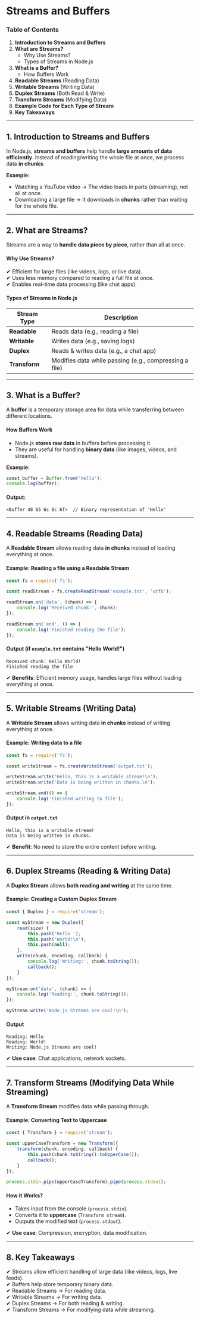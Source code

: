 # Streams and Buffers

### **Table of Contents**

1. **Introduction to Streams and Buffers**
2. **What are Streams?**
   * Why Use Streams?
   * Types of Streams in Node.js
3. **What is a Buffer?**
   * How Buffers Work
4. **Readable Streams** (Reading Data)
5. **Writable Streams** (Writing Data)
6. **Duplex Streams** (Both Read & Write)
7. **Transform Streams** (Modifying Data)
8. **Example Code for Each Type of Stream**
9. **Key Takeaways**

***

## **1. Introduction to Streams and Buffers**

In Node.js, **streams and buffers** help handle **large amounts of data efficiently**. Instead of reading/writing the whole file at once, we process data **in chunks**.

**Example:**

* Watching a YouTube video → The video loads in parts (streaming), not all at once.
* Downloading a large file → It downloads in **chunks** rather than waiting for the whole file.

***

## **2. What are Streams?**

Streams are a way to **handle data piece by piece**, rather than all at once.

#### **Why Use Streams?**

✔ Efficient for large files (like videos, logs, or live data).\
✔ Uses less memory compared to reading a full file at once.\
✔ Enables real-time data processing (like chat apps).

#### **Types of Streams in Node.js**

| Stream Type   | Description                                            |
| ------------- | ------------------------------------------------------ |
| **Readable**  | Reads data (e.g., reading a file)                      |
| **Writable**  | Writes data (e.g., saving logs)                        |
| **Duplex**    | Reads & writes data (e.g., a chat app)                 |
| **Transform** | Modifies data while passing (e.g., compressing a file) |

***

## **3. What is a Buffer?**

A **buffer** is a temporary storage area for data while transferring between different locations.

#### **How Buffers Work**

* Node.js **stores raw data** in buffers before processing it.
* They are useful for handling **binary data** (like images, videos, and streams).

**Example:**

```javascript
const buffer = Buffer.from('Hello');
console.log(buffer); 
```

#### **Output:**

```
<Buffer 48 65 6c 6c 6f>  // Binary representation of 'Hello'
```

***

## **4. Readable Streams (Reading Data)**

A **Readable Stream** allows reading data **in chunks** instead of loading everything at once.

#### **Example: Reading a file using a Readable Stream**

```javascript
const fs = require('fs');

const readStream = fs.createReadStream('example.txt', 'utf8');

readStream.on('data', (chunk) => {
    console.log('Received chunk:', chunk);
});

readStream.on('end', () => {
    console.log('Finished reading the file');
});
```

#### **Output (if `example.txt` contains "Hello World!")**

```
Received chunk: Hello World!
Finished reading the file
```

✔ **Benefits**: Efficient memory usage, handles large files without loading everything at once.

***

## **5. Writable Streams (Writing Data)**

A **Writable Stream** allows writing data **in chunks** instead of writing everything at once.

#### **Example: Writing data to a file**

```javascript
const fs = require('fs');

const writeStream = fs.createWriteStream('output.txt');

writeStream.write('Hello, this is a writable stream!\n');
writeStream.write('Data is being written in chunks.\n');

writeStream.end(() => {
    console.log('Finished writing to file');
});
```

#### **Output in `output.txt`**

```
Hello, this is a writable stream!
Data is being written in chunks.
```

✔ **Benefit**: No need to store the entire content before writing.

***

## **6. Duplex Streams (Reading & Writing Data)**

A **Duplex Stream** allows **both reading and writing** at the same time.

#### **Example: Creating a Custom Duplex Stream**

```javascript
const { Duplex } = require('stream');

const myStream = new Duplex({
    read(size) {
        this.push('Hello ');
        this.push('World!\n');
        this.push(null);
    },
    write(chunk, encoding, callback) {
        console.log('Writing:', chunk.toString());
        callback();
    }
});

myStream.on('data', (chunk) => {
    console.log('Reading:', chunk.toString());
});

myStream.write('Node.js Streams are cool!\n');
```

#### **Output**

```
Reading: Hello 
Reading: World!
Writing: Node.js Streams are cool!
```

✔ **Use case**: Chat applications, network sockets.

***

## **7. Transform Streams (Modifying Data While Streaming)**

A **Transform Stream** modifies data while passing through.

#### **Example: Converting Text to Uppercase**

```javascript
const { Transform } = require('stream');

const upperCaseTransform = new Transform({
    transform(chunk, encoding, callback) {
        this.push(chunk.toString().toUpperCase());
        callback();
    }
});

process.stdin.pipe(upperCaseTransform).pipe(process.stdout);
```

#### **How it Works?**

* Takes input from the console (`process.stdin`).
* Converts it to **uppercase** (`Transform stream`).
* Outputs the modified text (`process.stdout`).

✔ **Use case**: Compression, encryption, data modification.

***

## **8. Key Takeaways**

✔ Streams allow efficient handling of large data (like videos, logs, live feeds).\
✔ Buffers help store temporary binary data.\
✔ Readable Streams → For reading data.\
✔ Writable Streams → For writing data.\
✔ Duplex Streams → For both reading & writing.\
✔ Transform Streams → For modifying data while streaming.
